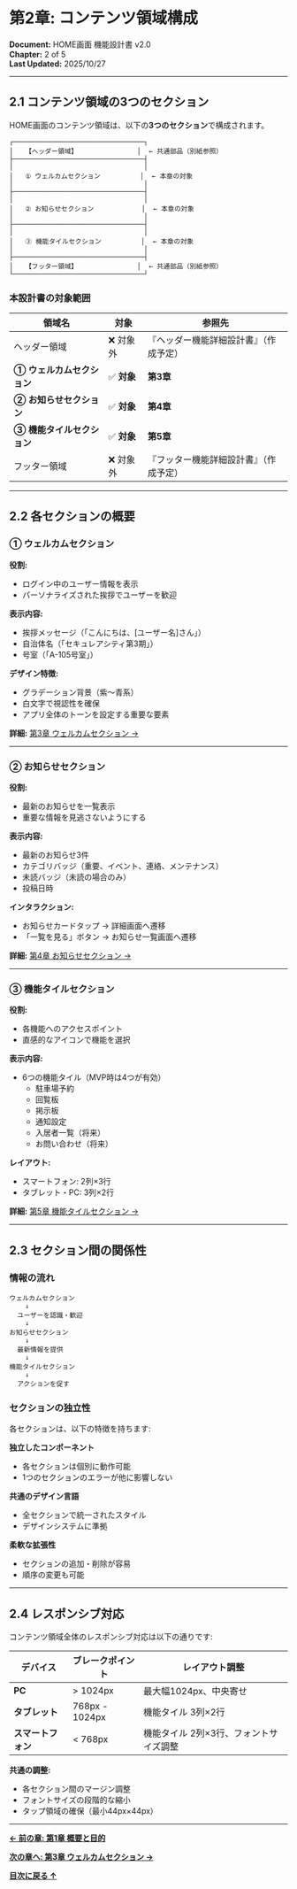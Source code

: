 # 第2章: コンテンツ領域構成

**Document:** HOME画面 機能設計書 v2.0  
**Chapter:** 2 of 5  
**Last Updated:** 2025/10/27

---

## 2.1 コンテンツ領域の3つのセクション

HOME画面のコンテンツ領域は、以下の**3つのセクション**で構成されます。

```
┌─────────────────────────────────┐
│   【ヘッダー領域】               │  ← 共通部品（別紙参照）
├─────────────────────────────────┤
│                                 │
│   ① ウェルカムセクション          │  ← 本章の対象
│                                 │
├─────────────────────────────────┤
│                                 │
│   ② お知らせセクション            │  ← 本章の対象
│                                 │
├─────────────────────────────────┤
│                                 │
│   ③ 機能タイルセクション          │  ← 本章の対象
│                                 │
├─────────────────────────────────┤
│   【フッター領域】               │  ← 共通部品（別紙参照）
└─────────────────────────────────┘
```

### 本設計書の対象範囲

| 領域名 | 対象 | 参照先 |
|--------|------|--------|
| ヘッダー領域 | ❌ 対象外 | 『ヘッダー機能詳細設計書』（作成予定） |
| **① ウェルカムセクション** | ✅ **対象** | **第3章** |
| **② お知らせセクション** | ✅ **対象** | **第4章** |
| **③ 機能タイルセクション** | ✅ **対象** | **第5章** |
| フッター領域 | ❌ 対象外 | 『フッター機能詳細設計書』（作成予定） |

---

## 2.2 各セクションの概要

### ① ウェルカムセクション

**役割:**
- ログイン中のユーザー情報を表示
- パーソナライズされた挨拶でユーザーを歓迎

**表示内容:**
- 挨拶メッセージ（「こんにちは、[ユーザー名]さん」）
- 自治体名（「セキュレアシティ第3期」）
- 号室（「A-105号室」）

**デザイン特徴:**
- グラデーション背景（紫〜青系）
- 白文字で視認性を確保
- アプリ全体のトーンを設定する重要な要素

**詳細:** [第3章 ウェルカムセクション →](home-feature-design-v2_0-ch03.md)

---

### ② お知らせセクション

**役割:**
- 最新のお知らせを一覧表示
- 重要な情報を見逃さないようにする

**表示内容:**
- 最新のお知らせ3件
- カテゴリバッジ（重要、イベント、連絡、メンテナンス）
- 未読バッジ（未読の場合のみ）
- 投稿日時

**インタラクション:**
- お知らせカードタップ → 詳細画面へ遷移
- 「一覧を見る」ボタン → お知らせ一覧画面へ遷移

**詳細:** [第4章 お知らせセクション →](home-feature-design-v2_0-ch04.md)

---

### ③ 機能タイルセクション

**役割:**
- 各機能へのアクセスポイント
- 直感的なアイコンで機能を選択

**表示内容:**
- 6つの機能タイル（MVP時は4つが有効）
  - 駐車場予約
  - 回覧板
  - 掲示板
  - 通知設定
  - 入居者一覧（将来）
  - お問い合わせ（将来）

**レイアウト:**
- スマートフォン: 2列×3行
- タブレット・PC: 3列×2行

**詳細:** [第5章 機能タイルセクション →](home-feature-design-v2_0-ch05.md)

---

## 2.3 セクション間の関係性

### 情報の流れ

```
ウェルカムセクション
    ↓
  ユーザーを認識・歓迎
    ↓
お知らせセクション
    ↓
  最新情報を提供
    ↓
機能タイルセクション
    ↓
  アクションを促す
```

### セクションの独立性

各セクションは、以下の特徴を持ちます:

**独立したコンポーネント**
- 各セクションは個別に動作可能
- 1つのセクションのエラーが他に影響しない

**共通のデザイン言語**
- 全セクションで統一されたスタイル
- デザインシステムに準拠

**柔軟な拡張性**
- セクションの追加・削除が容易
- 順序の変更も可能

---

## 2.4 レスポンシブ対応

コンテンツ領域全体のレスポンシブ対応は以下の通りです:

| デバイス | ブレークポイント | レイアウト調整 |
|---------|-----------------|---------------|
| **PC** | > 1024px | 最大幅1024px、中央寄せ |
| **タブレット** | 768px - 1024px | 機能タイル 3列×2行 |
| **スマートフォン** | < 768px | 機能タイル 2列×3行、フォントサイズ調整 |

**共通の調整:**
- 各セクション間のマージン調整
- フォントサイズの段階的な縮小
- タップ領域の確保（最小44px×44px）

---

**[← 前の章: 第1章 概要と目的](home-feature-design-v2_0-ch01.md)**

**[次の章へ: 第3章 ウェルカムセクション →](home-feature-design-v2_0-ch03.md)**

**[目次に戻る ↑](home-feature-design-v2_0-index.md)**
